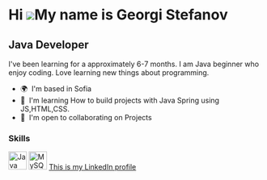 Hi ![](https://user-images.githubusercontent.com/18350557/176309783-0785949b-9127-417c-8b55-ab5a4333674e.gif)My name is Georgi Stefanov
=======================================================================================================================================

Java Developer
--------------

I've been learning for a approximately 6-7 months. I am Java beginner who enjoy coding. Love learning new things about programming.

* 🌍  I'm based in Sofia
* 🧠  I'm learning How to build projects with Java Spring using JS,HTML,CSS.
* 🤝  I'm open to collaborating on Projects

### Skills


<p align="left">
<a href="https://www.oracle.com/java/" target="_blank" rel="noreferrer"><img src="https://raw.githubusercontent.com/danielcranney/readme-generator/main/public/icons/skills/java-colored.svg" width="36" height="36" alt="Java" /></a>
<a href="https://www.mysql.com/" target="_blank" rel="noreferrer"><img src="https://raw.githubusercontent.com/danielcranney/readme-generator/main/public/icons/skills/mysql-colored.svg" width="36" height="36" alt="MySQL" /></a>
<a href="http://linkedin.com/in/georgi-stefanov-194918240">This is my LinkedIn profile</a>
</p>
